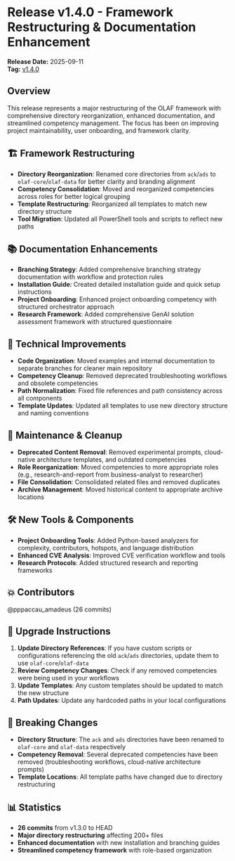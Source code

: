 # Release v1.4.0 - Framework Restructuring & Documentation Enhancement

**Release Date:** 2025-09-11  
**Tag:** [v1.4.0](https://github.com/AmadeusITGroup/olaf/tree/v1.4.0)

## Overview

This release represents a major restructuring of the OLAF framework with comprehensive directory reorganization, enhanced documentation, and streamlined competency management. The focus has been on improving project maintainability, user onboarding, and framework clarity.

## 🏗️ Framework Restructuring

- **Directory Reorganization**: Renamed core directories from `ack`/`ads` to `olaf-core`/`olaf-data` for better clarity and branding alignment
- **Competency Consolidation**: Moved and reorganized competencies across roles for better logical grouping
- **Template Restructuring**: Reorganized all templates to match new directory structure
- **Tool Migration**: Updated all PowerShell tools and scripts to reflect new paths

## 📚 Documentation Enhancements

- **Branching Strategy**: Added comprehensive branching strategy documentation with workflow and protection rules
- **Installation Guide**: Created detailed installation guide and quick setup instructions  
- **Project Onboarding**: Enhanced project onboarding competency with structured orchestrator approach
- **Research Framework**: Added comprehensive GenAI solution assessment framework with structured questionnaire

## 🔧 Technical Improvements

- **Code Organization**: Moved examples and internal documentation to separate branches for cleaner main repository
- **Competency Cleanup**: Removed deprecated troubleshooting workflows and obsolete competencies
- **Path Normalization**: Fixed file references and path consistency across all components
- **Template Updates**: Updated all templates to use new directory structure and naming conventions

## 🧹 Maintenance & Cleanup

- **Deprecated Content Removal**: Removed experimental prompts, cloud-native architecture templates, and outdated competencies
- **Role Reorganization**: Moved competencies to more appropriate roles (e.g., research-and-report from business-analyst to researcher)
- **File Consolidation**: Consolidated related files and removed duplicates
- **Archive Management**: Moved historical content to appropriate archive locations

## 🛠️ New Tools & Components

- **Project Onboarding Tools**: Added Python-based analyzers for complexity, contributors, hotspots, and language distribution
- **Enhanced CVE Analysis**: Improved CVE verification workflow and tools
- **Research Protocols**: Added structured research and reporting frameworks

## 💥 Contributors

@pppaccau_amadeus (26 commits)

## 📝 Upgrade Instructions

1. **Update Directory References**: If you have custom scripts or configurations referencing the old `ack`/`ads` directories, update them to use `olaf-core`/`olaf-data`
2. **Review Competency Changes**: Check if any removed competencies were being used in your workflows
3. **Update Templates**: Any custom templates should be updated to match the new structure
4. **Path Updates**: Update any hardcoded paths in your local configurations

## 🔄 Breaking Changes

- **Directory Structure**: The `ack` and `ads` directories have been renamed to `olaf-core` and `olaf-data` respectively
- **Competency Removal**: Several deprecated competencies have been removed (troubleshooting workflows, cloud-native architecture prompts)
- **Template Locations**: All template paths have changed due to directory restructuring

## 📊 Statistics

- **26 commits** from v1.3.0 to HEAD
- **Major directory restructuring** affecting 200+ files
- **Enhanced documentation** with new installation and branching guides
- **Streamlined competency framework** with role-based organization
